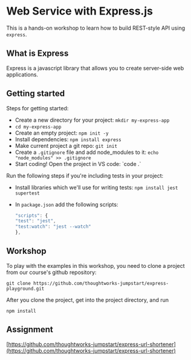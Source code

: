 # Web Service with Express.js

This is a hands-on workshop to learn how to build REST-style API using `express`.

## What is Express

Express is a javascript library that allows you to create server-side web applications.

## Getting started

Steps for getting started:

* Create a new directory for your project: `mkdir my-express-app`
* `cd my-express-app`
* Create an empty project: `npm init -y`
* Install dependencies: `npm install express`
* Make current project a git repo: `git init`
* Create a `.gitignore` file and add node\_modules to it: `echo "node_modules" >> .gitignore`
* Start coding! Open the project in VS code:  \`code .\`

Run the following steps if you're including tests in your project:

* Install libraries which we'll use for writing tests: `npm install jest supertest`
* In `package.json` add the following scripts: 

  ```javascript
  "scripts": {
  "test": "jest",
  "test:watch": "jest --watch"
  },
  ```

## Workshop

To play with the examples in this workshop, you need to clone a project from our course's github repository:

```text
git clone https://github.com/thoughtworks-jumpstart/express-playground.git
```

After you clone the project, get into the project directory, and run

```text
npm install
```

## Assignment

[https://github.com/thoughtworks-jumpstart/express-url-shortener](https://github.com/thoughtworks-jumpstart/express-url-shortener)

